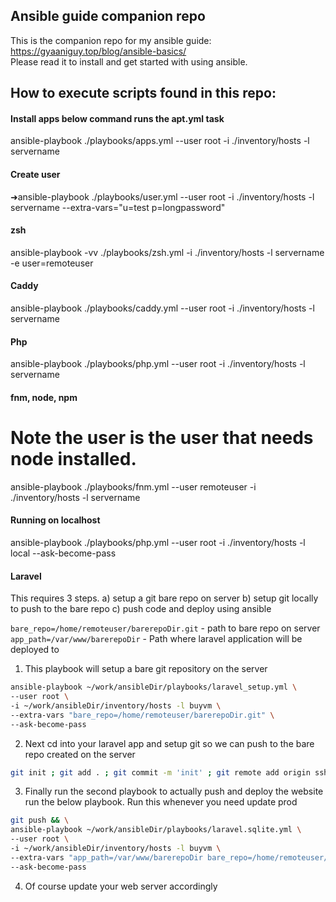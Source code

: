 ## Ansible guide companion repo

This is the companion repo for my ansible guide:  
https://gyaaniguy.top/blog/ansible-basics/  
Please read it to install and get started with using ansible. 


## How to execute scripts found in this repo:

#### Install apps below command runs the apt.yml task

ansible-playbook ./playbooks/apps.yml --user root -i ./inventory/hosts -l servername

#### Create user
➜ansible-playbook ./playbooks/user.yml --user root -i ./inventory/hosts -l servername --extra-vars="u=test p=longpassword"

#### zsh
 ansible-playbook -vv ./playbooks/zsh.yml  -i ./inventory/hosts -l servername -e user=remoteuser

#### Caddy
ansible-playbook ./playbooks/caddy.yml --user root -i ./inventory/hosts -l servername

#### Php
ansible-playbook ./playbooks/php.yml --user root -i ./inventory/hosts -l servername

#### fnm, node, npm
# Note the user is the user that needs node installed.
 ansible-playbook ./playbooks/fnm.yml --user remoteuser -i ./inventory/hosts -l servername

#### Running on localhost
 ansible-playbook ./playbooks/php.yml --user root -i ./inventory/hosts -l local --ask-become-pass


#### Laravel

This requires 3 steps. a) setup a git bare repo on server b) setup git locally to push to the bare repo c) push code and deploy using ansible

`bare_repo=/home/remoteuser/barerepoDir.git` - path to bare repo on server
`app_path=/var/www/barerepoDir` - Path where laravel application will be deployed to

1. This playbook will setup a bare git repository on the server
```bash
ansible-playbook ~/work/ansibleDir/playbooks/laravel_setup.yml \    
--user root \
-i ~/work/ansibleDir/inventory/hosts -l buyvm \
--extra-vars "bare_repo=/home/remoteuser/barerepoDir.git" \
--ask-become-pass
```

2. Next cd into your laravel app and setup git so we can push to the bare repo created on the server

```bash
git init ; git add . ; git commit -m 'init' ; git remote add origin ssh://aa@107.189.3.253/home/remoteuser/barerepoDir.git ; git push --set-upstream origin main
```

3. Finally run the second playbook to actually push and deploy the website run the below playbook. Run this whenever you need update prod

```bash
git push && \
ansible-playbook ~/work/ansibleDir/playbooks/laravel.sqlite.yml \
--user root \
-i ~/work/ansibleDir/inventory/hosts -l buyvm \
--extra-vars "app_path=/var/www/barerepoDir bare_repo=/home/remoteuser/barerepoDir.git" \
--ask-become-pass
```

4. Of course update your web server accordingly